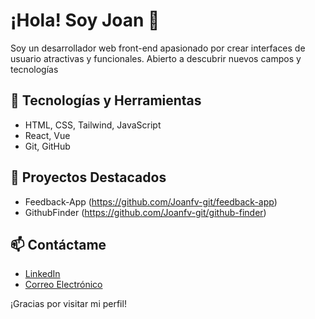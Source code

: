 
<!--
**Joanfv-git/Joanfv-git** is a ✨ _special_ ✨ repository because its `README.md` (this file) appears on your GitHub profile.

Here are some ideas to get you started:

- 🔭 I’m currently working on ...
- 🌱 I’m currently learning ...
- 👯 I’m looking to collaborate on ...
- 🤔 I’m looking for help with ...
- 💬 Ask me about ...
- 📫 How to reach me: ...
- 😄 Pronouns: ...
- ⚡ Fun fact: ...
-->
# ¡Hola! Soy Joan 👋

Soy un desarrollador web front-end apasionado por crear interfaces de usuario atractivas y funcionales. Abierto a descubrir nuevos campos y tecnologías

## 🔧 Tecnologías y Herramientas
- HTML, CSS, Tailwind, JavaScript 
- React, Vue
- Git, GitHub


## 🚀 Proyectos Destacados
- Feedback-App (https://github.com/Joanfv-git/feedback-app)
- GithubFinder (https://github.com/Joanfv-git/github-finder)
  
## 📫 Contáctame
- [LinkedIn](https://www.linkedin.com/in/joan-fern%C3%A1ndez-vilana-3aa2941b2/)
- [Correo Electrónico](mailto:joanfernandezvilana@gmail.com)

¡Gracias por visitar mi perfil!
